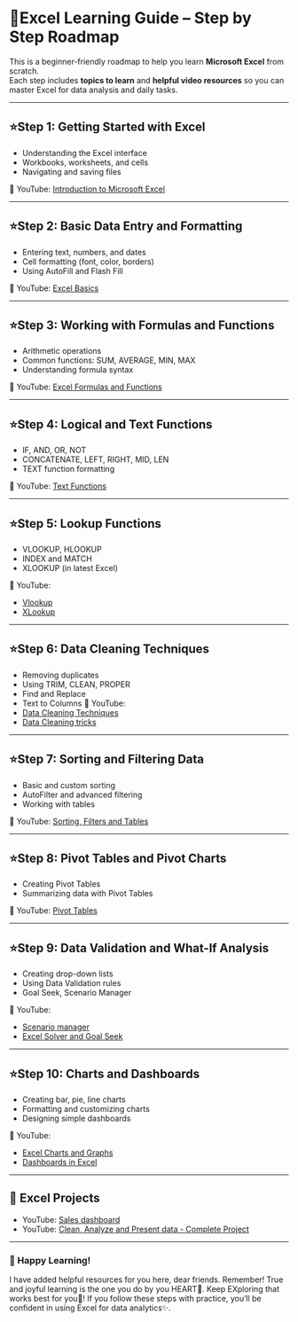 # 📗Excel Learning Guide – Step by Step Roadmap

This is a beginner-friendly roadmap to help you learn **Microsoft Excel** from scratch.  
Each step includes **topics to learn** and **helpful video resources** so you can master Excel for data analysis and daily tasks.

---

## ⭐Step 1: Getting Started with Excel
- Understanding the Excel interface
- Workbooks, worksheets, and cells
- Navigating and saving files

🎥 YouTube: [Introduction to Microsoft Excel](https://youtu.be/fcbB0nkDik8)

---

## ⭐Step 2: Basic Data Entry and Formatting
- Entering text, numbers, and dates
- Cell formatting (font, color, borders)
- Using AutoFill and Flash Fill

🎥 YouTube: [Excel Basics](https://youtu.be/LgXzzu68j7M)

---

## ⭐Step 3: Working with Formulas and Functions
- Arithmetic operations
- Common functions: SUM, AVERAGE, MIN, MAX
- Understanding formula syntax

🎥 YouTube: [Excel Formulas and Functions](https://youtu.be/Y8xhrUa3KH4)

---

## ⭐Step 4: Logical and Text Functions
- IF, AND, OR, NOT
- CONCATENATE, LEFT, RIGHT, MID, LEN
- TEXT function formatting

🎥 YouTube: [Text Functions](https://youtu.be/thvE8Eg-Pqg)

---

## ⭐Step 5: Lookup Functions
- VLOOKUP, HLOOKUP
- INDEX and MATCH
- XLOOKUP (in latest Excel)

🎥 YouTube: 
-  [Vlookup](https://youtu.be/8rtvDQVQaA0)   
-  [XLookup](https://youtu.be/YyhJe5tMq58)

---

## ⭐Step 6: Data Cleaning Techniques
- Removing duplicates
- Using TRIM, CLEAN, PROPER
- Find and Replace
- Text to Columns
🎥 YouTube:
- [Data Cleaning Techniques](https://youtu.be/q7EpoOwBcnM)
- [Data Cleaning tricks](https://youtu.be/SNVjndgWBlw?list=PLmejDGrsgFyAjJtHYLu2iMCi1J4zT0VMh)

---

## ⭐Step 7: Sorting and Filtering Data
- Basic and custom sorting
- AutoFilter and advanced filtering
- Working with tables

🎥 YouTube: [Sorting, Filters and Tables](https://youtu.be/oK5Pn78tiv8)

---

## ⭐Step 8: Pivot Tables and Pivot Charts
- Creating Pivot Tables
- Summarizing data with Pivot Tables

🎥 YouTube: [Pivot Tables](https://youtu.be/zuSNd1ZMfBI)

---

## ⭐Step 9: Data Validation and What-If Analysis
- Creating drop-down lists
- Using Data Validation rules
- Goal Seek, Scenario Manager

🎥 YouTube: 
- [Scenario manager](https://youtu.be/M9guQq3mWDQ)   
- [Excel Solver and Goal Seek](https://youtu.be/UD9e-gQCQsE)
             
---

## ⭐Step 10: Charts and Dashboards
- Creating bar, pie, line charts
- Formatting and customizing charts
- Designing simple dashboards

🎥 YouTube:
- [Excel Charts and Graphs](https://youtu.be/eHtZrIb0oWY)  
- [Dashboards in Excel](https://youtu.be/MTlQvyNQ3PM)

---

## 🌟 Excel Projects
- YouTube: [Sales dashboard](https://youtu.be/gTK5rNhWJyA) 
- YouTube: [Clean, Analyze and Present data - Complete Project](https://youtu.be/H6k28jhclwI)

---

### 🙌 Happy Learning!
I have added helpful resources for you here, dear friends. 
Remember! True and joyful learning is the one you do by you HEART🌷. Keep EXploring that works best for you🤍!
If you follow these steps with practice, you’ll be confident in using Excel for data analytics✨.

